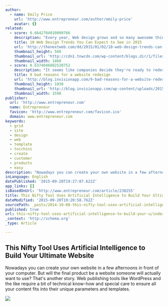 ```yaml
---
author:
  - name: Emily Price
    url: 'http://www.entrepreneur.com/author/emily-price'
    avatar: {}
related:
  - score: 0.6642704010009766
    description: "Every year, Web design grows and so many awesome things are being published daily. I can only imagine that the best is yet to come in 2015, including many of the trends we predicted for 2014. While many of those trends will still be around in 2015 (and probably 2016), it's time to see what new trends are likely to emerge in 2015."
    title: 10 Web Design Trends You Can Expect to See in 2015
    url: 'http://thenextweb.com/dd/2015/01/02/10-web-design-trends-can-expect-see-2015/'
    thumbnail_height: 560
    thumbnail_url: 'http://cdn1.tnwcdn.com/wp-content/blogs.dir/1/files/2014/12/webdesign.jpg'
    thumbnail_width: 1460
  - score: 0.6374046802520752
    description: "It seems like companies decide they're ready to redesign their website every 2 years or so. But it's a lot of work! You have to gather a team, find an agency, identify stakeholders, write personas ... You get the point. Nevertheless, every 2 years or so, we labor and labor to redesign and launch a website."
    title: 9 bad reasons for a website redesign
    url: 'http://blog.invisionapp.com/9-bad-reasons-for-a-website-redesign/'
    thumbnail_height: 1038
    thumbnail_url: 'http://blog.invisionapp.com/wp-content/uploads/2015/01/trendy.png'
    thumbnail_width: 1598
publisher:
  url: 'http://www.entrepreneur.com'
  name: Entrepreneur
  favicon: 'http://www.entrepreneur.com/favicon.ico'
  domain: www.entrepreneur.com
keywords:
  - grid
  - site
  - design
  - web
  - template
  - tocchini
  - create
  - customer
  - products
  - easy
description: "Nowadays you can create your own website in a few afternoons in front of your computer. But will the final product be a website someone will actually want to use? That's another story. Web publishing tools like WordPress and the like require a bit of technical know-how and special care to ensure all your content fits into their unique parameters and templates."
inLanguage: English
datePublished: '2015-09-20T19:27:07.622Z'
app_links: []
isBasedOnUrl: 'http://www.entrepreneur.com/article/238255'
title: This Nifty Tool Uses Artificial Intelligence to Build Your Ultimate Website
dateModified: '2015-09-20T19:20:58.762Z'
sourcePath: _posts/2014-10-08-this-nifty-tool-uses-artificial-intelligence-to-build-your-u.md
published: true
url: this-nifty-tool-uses-artificial-intelligence-to-build-your-u/index.html
_context: 'http://schema.org'
_type: Article

---
```

<article style=""><h1>This Nifty Tool Uses Artificial Intelligence to Build Your Ultimate Website</h1><p>Nowadays you can create your own website in a few afternoons in front of your computer. But will the final product be a website someone will actually want to use? That's another story. Web publishing tools like WordPress and the like require a bit of technical know-how and special care to ensure all your content fits into their unique parameters and templates.</p><img src="https://assets.entrepreneur.com/content/16x9/822/1412782883-nifty-tool-uses-artificial-intelligence-build-your-ultimate-website-the-grid.jpg" /></article>